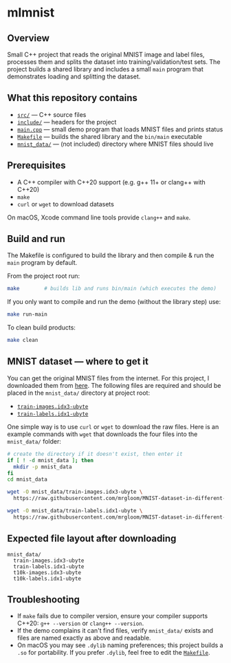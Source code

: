 # mlmnist

## Overview
Small C++ project that reads the original MNIST image and label files, processes them and splits the dataset into training/validation/test sets. The project builds a shared library and includes a small `main` program that demonstrates loading and splitting the dataset.

## What this repository contains
- [`src/`](./src/) — C++ source files
- [`include/`](./include/) — headers for the project
- [`main.cpp`](./main.cpp) — small demo program that loads MNIST files and prints status
- [`Makefile`](./Makefile) — builds the shared library and the `bin/main` executable
- [`mnist_data/`](./mnist_data/) — (not included) directory where MNIST files should live

## Prerequisites
- A C++ compiler with C++20 support (e.g. g++ 11+ or clang++ with C++20)
- `make`
- `curl` or `wget` to download datasets

On macOS, Xcode command line tools provide `clang++` and `make`.

## Build and run
The Makefile is configured to build the library and then compile & run the `main` program by default.

From the project root run:

```bash
make        # builds lib and runs bin/main (which executes the demo)
```

If you only want to compile and run the demo (without the library step) use:

```bash
make run-main
```

To clean build products:

```bash
make clean
```

## MNIST dataset — where to get it
You can get the original MNIST files from the internet. For this project, I downloaded them from [here](https://github.com/mrgloom/MNIST-dataset-in-different-formats/tree/master/data/Original%20dataset). The following files are required and should be placed in the `mnist_data/` directory at project root:

- [`train-images.idx3-ubyte`](https://raw.githubusercontent.com/mrgloom/MNIST-dataset-in-different-formats/master/data/Original%20dataset/train-images.idx3-ubyte)
- [`train-labels.idx1-ubyte`](https://raw.githubusercontent.com/mrgloom/MNIST-dataset-in-different-formats/master/data/Original%20dataset/train-labels.idx1-ubyte)

One simple way is to use `curl` or `wget` to download the raw files. 
Here is an example commands with `wget` that downloads the four files into the `mnist_data/` folder:

```bash
# create the directory if it doesn't exist, then enter it
if [ ! -d mnist_data ]; then
  mkdir -p mnist_data
fi
cd mnist_data

wget -O mnist_data/train-images.idx3-ubyte \
  https://raw.githubusercontent.com/mrgloom/MNIST-dataset-in-different-formats/master/data/Original%20dataset/train-images.idx3-ubyte

wget -O mnist_data/train-labels.idx1-ubyte \
  https://raw.githubusercontent.com/mrgloom/MNIST-dataset-in-different-formats/master/data/Original%20dataset/train-labels.idx1-ubyte
```

## Expected file layout after downloading

```
mnist_data/
  train-images.idx3-ubyte
  train-labels.idx1-ubyte
  t10k-images.idx3-ubyte
  t10k-labels.idx1-ubyte
```

## Troubleshooting
- If `make` fails due to compiler version, ensure your compiler supports C++20: `g++ --version` or `clang++ --version`.
- If the demo complains it can't find files, verify `mnist_data/` exists and files are named exactly as above and readable.
- On macOS you may see `.dylib` naming preferences; this project builds a `.so` for portability. If you prefer `.dylib`, feel free to edit the [`Makefile`](./Makefile).

